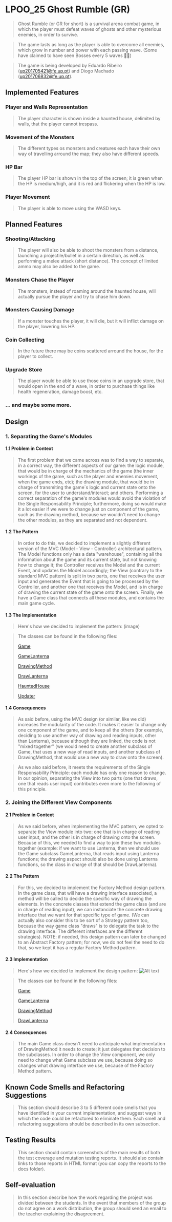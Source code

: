 # LPOO_25 Ghost Rumble (GR)

> Ghost Rumble (or GR for short) is a survival arena combat game, in which the player must defeat waves of ghosts and other mysterious enemies, in order to survive.

> The game lasts as long as the player is able to overcome all enemies, which grow in number and power with each passing wave. (Some have claimed to have seen Bosses every 5 waves 👀👀)

> The game is being developed by Eduardo Ribeiro (up201705421@fe.up.pt) and Diogo Machado (up201706832@fe.up.pt).

## Implemented Features

### Player and Walls Representation
> The player character is shown inside a haunted house, delimited by walls, that the player cannot trespass.

### Movement of the Monsters
> The different types os monsters and creatures each have their own way of travelling arround the map; they also have different speeds.

### HP Bar
> The player HP bar is shown in the top of the screen; it is green when the HP is medium/high, and it is red and flickering when the HP is low.

### Player Movement
> The player is able to move using the WASD keys.

## Planned Features

### Shooting/Attacking
> The player will also be able to shoot the monsters from a distance, launching a projectile/bullet in a certain direction, as well as performing a melee attack (short distance). The concept of limited ammo may also be added to the game.

### Monsters Chase the Player
> The monsters, instead of roaming around the haunted house, will actually pursue the player and try to chase him down.

### Monsters Causing Damage
> If a monster touches the player, it will die, but it will inflict damage on the player, lowering his HP.

### Coin Collecting
> In the future there may be coins scattered arround the house, for the player to collect.

### Upgrade Store
> The player would be able to use those coins in an upgrade store, that would open in the end of a wave, in order to purchase things like health regeneration, damage boost, etc.

### ... and maybe some more.

## Design
### 1. Separating the Game's Modules
#### 1.1 Problem in Context
> The first problem that we came across was to find a way to separate, in a correct way, the different aspects of our game: the logic module, that would be in charge of the mechanics of the game (the inner workings of the game, such as the player and enemies movement, when the game ends, etc); the drawing module, that would be in charge of transmiting the game´s logic and current state onto the screen, for the user to understand/interact; and others. Performing a correct separation of the game's modules would avoid the violation of the Single Responsability Principle; furthermore, doing so would make it a lot easier if we were to change just on component of the game, such as the drawing method, because we wouldn't need to change the other modules, as they are separated and not dependent.

#### 1.2 The Pattern
> In order to do this, we decided to implement a slightly different version of the MVC (Model - View - Controller) architectural pattern. The Model functions only has a data "warehouse", containing all the information about the game and its current state, but not knowing how to change it; the Controller receives the Model and the current Event, and updates the Model accordingly; the View (contrary to the standard MVC pattern) is split in two parts, one that receives the user input and generates the Event that is going to be processed by the Controller, and another one that receives the Model, and is in charge of drawing the current state of the game onto the screen. Finally, we have a Game class that connects all these modules, and contains the main game cycle.

#### 1.3 The Implementation
> Here's how we decided to implement the pattern:
(image)

> The classes can be found in the following files:
>
> [Game](../GhostRumble/src/main/java/com/aor/ghostrumble/Game.java)
>
> [GameLanterna](../GhostRumble/src/main/java/com/aor/ghostrumble/view/GameLanterna.java)
>
> [DrawingMethod](../GhostRumble/src/main/java/com/aor/ghostrumble/view/DrawingMethod.java)
>
> [DrawLanterna](../GhostRumble/src/main/java/com/aor/ghostrumble/view/DrawLanterna.java)
>
> [HauntedHouse](../GhostRumble/src/main/java/com/aor/ghostrumble/model/HauntedHouse.java)
>
> [Updater](../GhostRumble/src/main/java/com/aor/ghostrumble/controller/Updater.java)

#### 1.4 Consequences
> As said before, using the MVC design (or similar, like we did) increases the modularity of the code. It makes it easier to change only one component of the game, and to keep all the others (for example, deciding to use another way of drawing and reading inputs, other than Lanterna), because although they are linked, the code is not "mixed together" (we would need to create another subclass of Game, that uses a new way of read inputs, and another subclass of DrawingMethod, that would use a new way to draw onto the screen).

> As we also said before, it meets the requirements of the Single Responsability Principle: each module has only one reason to change. In our opinion, separating the View into two parts (one that draws, one that reads user input) contributes even more to the following of this principle.

### 2. Joining the Different View Components
#### 2.1 Problem in Context
> As we said before, when implementing the MVC pattern, we opted to separate the View module into two: one that is in charge of reading user input, and the other is in charge of drawing onto the screen. Because of this, we needed to find a way to join these two modules together (example: if we want to use Lanterna, then we should use the Game subclass GameLanterna, that reads input using Lanterna functions; the drawing aspect should also be done using Lanterna functions, so the class in charge of that should be DrawLanterna).
     
#### 2.2 The Pattern
> For this, we decided to implement the Factory Method design pattern. In the game class, that will have a drawing interface associated, a method will be called to decide the specific way of drawing the elements. In the concrete classes that extend the game class (and are in charge of reading input), we can instanciate the concrete drawing interface that we want for that specific type of game. (We can actually also consider this to be sort of a Strategy pattern too, because the way game class "draws" is to delegate the task to the drawing interface. The different interfaces are the different strategies).
> NOTE: if needed, this design pattern can later be changed to an Abstract Factory pattern; for now, we do not feel the need to do that, so we kept it has a regular Factory Method pattern.
     
#### 2.3 Implementation  
> Here's how we decided to implement the design pattern:
![Alt text](images/UML_FactoryMethod_1/UML_FactoryMethod_1.png)

> The classes can be found in the following files:
>
>[Game](../GhostRumble/src/main/java/com/aor/ghostrumble/Game.java)
>
>[GameLanterna](../GhostRumble/src/main/java/com/aor/ghostrumble/view/GameLanterna.java)
>
>[DrawingMethod](../GhostRumble/src/main/java/com/aor/ghostrumble/view/DrawingMethod.java)
>
>[DrawLanterna](../GhostRumble/src/main/java/com/aor/ghostrumble/view/DrawLanterna.java)
        
#### 2.4 Consequences
> The main Game class doesn't need to anticipate what implementation of DrawingMethod it needs to create; it just delegates that decision to the subclasses.
> In order to change the View component, we only need to change what Game subclass we use, because doing so changes what drawing interface we use, because of the Factory Method pattern.

## Known Code Smells and Refactoring Suggestions

> This section should describe 3 to 5 different code smells that you have identified in your current implementation, and suggest ways in which the code could be refactored to eliminate them. Each smell and refactoring suggestions should be described in its own subsection.

## Testing Results

> This section should contain screenshots of the main results of both the test coverage and mutation testing reports. It should also contain links to those reports in HTML format (you can copy the reports to the docs folder).

## Self-evaluation

> In this section describe how the work regarding the project was divided between the students. In the event that members of the group do not agree on a work distribution, the group should send an email to the teacher explaining the disagreement.

